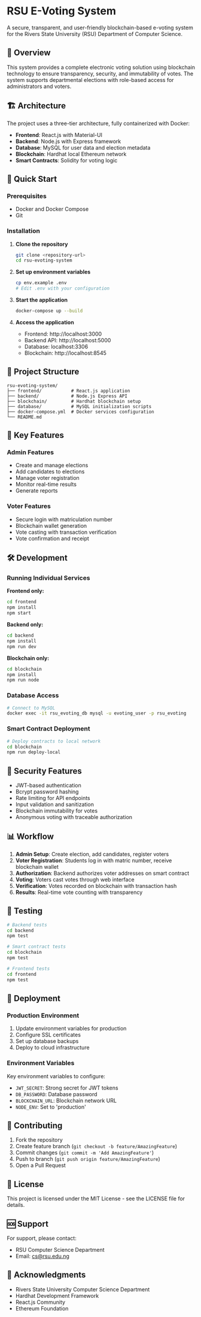 # RSU E-Voting System

A secure, transparent, and user-friendly blockchain-based e-voting system for the Rivers State University (RSU) Department of Computer Science.

## 🎯 Overview

This system provides a complete electronic voting solution using blockchain technology to ensure transparency, security, and immutability of votes. The system supports departmental elections with role-based access for administrators and voters.

## 🏗️ Architecture

The project uses a three-tier architecture, fully containerized with Docker:

- **Frontend**: React.js with Material-UI
- **Backend**: Node.js with Express framework
- **Database**: MySQL for user data and election metadata
- **Blockchain**: Hardhat local Ethereum network
- **Smart Contracts**: Solidity for voting logic

## 🚀 Quick Start

### Prerequisites

- Docker and Docker Compose
- Git

### Installation

1. **Clone the repository**
   ```bash
   git clone <repository-url>
   cd rsu-evoting-system
   ```

2. **Set up environment variables**
   ```bash
   cp env.example .env
   # Edit .env with your configuration
   ```

3. **Start the application**
   ```bash
   docker-compose up --build
   ```

4. **Access the application**
   - Frontend: http://localhost:3000
   - Backend API: http://localhost:5000
   - Database: localhost:3306
   - Blockchain: http://localhost:8545

## 📁 Project Structure

```
rsu-evoting-system/
├── frontend/           # React.js application
├── backend/            # Node.js Express API
├── blockchain/         # Hardhat blockchain setup
├── database/           # MySQL initialization scripts
├── docker-compose.yml  # Docker services configuration
└── README.md
```

## 🔑 Key Features

### Admin Features
- Create and manage elections
- Add candidates to elections
- Manage voter registration
- Monitor real-time results
- Generate reports

### Voter Features
- Secure login with matriculation number
- Blockchain wallet generation
- Vote casting with transaction verification
- Vote confirmation and receipt

## 🛠️ Development

### Running Individual Services

**Frontend only:**
```bash
cd frontend
npm install
npm start
```

**Backend only:**
```bash
cd backend
npm install
npm run dev
```

**Blockchain only:**
```bash
cd blockchain
npm install
npm run node
```

### Database Access

```bash
# Connect to MySQL
docker exec -it rsu_evoting_db mysql -u evoting_user -p rsu_evoting
```

### Smart Contract Deployment

```bash
# Deploy contracts to local network
cd blockchain
npm run deploy-local
```

## 🔐 Security Features

- JWT-based authentication
- Bcrypt password hashing
- Rate limiting for API endpoints
- Input validation and sanitization
- Blockchain immutability for votes
- Anonymous voting with traceable authorization

## 📊 Workflow

1. **Admin Setup**: Create election, add candidates, register voters
2. **Voter Registration**: Students log in with matric number, receive blockchain wallet
3. **Authorization**: Backend authorizes voter addresses on smart contract
4. **Voting**: Voters cast votes through web interface
5. **Verification**: Votes recorded on blockchain with transaction hash
6. **Results**: Real-time vote counting with transparency

## 🧪 Testing

```bash
# Backend tests
cd backend
npm test

# Smart contract tests
cd blockchain
npm test

# Frontend tests
cd frontend
npm test
```

## 🚀 Deployment

### Production Environment

1. Update environment variables for production
2. Configure SSL certificates
3. Set up database backups
4. Deploy to cloud infrastructure

### Environment Variables

Key environment variables to configure:

- `JWT_SECRET`: Strong secret for JWT tokens
- `DB_PASSWORD`: Database password
- `BLOCKCHAIN_URL`: Blockchain network URL
- `NODE_ENV`: Set to 'production'

## 🤝 Contributing

1. Fork the repository
2. Create feature branch (`git checkout -b feature/AmazingFeature`)
3. Commit changes (`git commit -m 'Add AmazingFeature'`)
4. Push to branch (`git push origin feature/AmazingFeature`)
5. Open a Pull Request

## 📄 License

This project is licensed under the MIT License - see the LICENSE file for details.

## 🆘 Support

For support, please contact:
- RSU Computer Science Department
- Email: cs@rsu.edu.ng

## 🙏 Acknowledgments

- Rivers State University Computer Science Department
- Hardhat Development Framework
- React.js Community
- Ethereum Foundation
